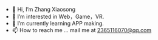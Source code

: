 - 👋 Hi, I’m Zhang Xiaosong
- 👀 I’m interested in Web，Game，VR.
- 🌱 I’m currently learning APP making.
- 📫 How to reach me ...
mail me at 2365116070@qq.com

<!---
zxs2117/zxs2117 is a ✨ special ✨ repository because its `README.md` (this file) appears on your GitHub profile.
You can click the Preview link to take a look at your changes.
--->

